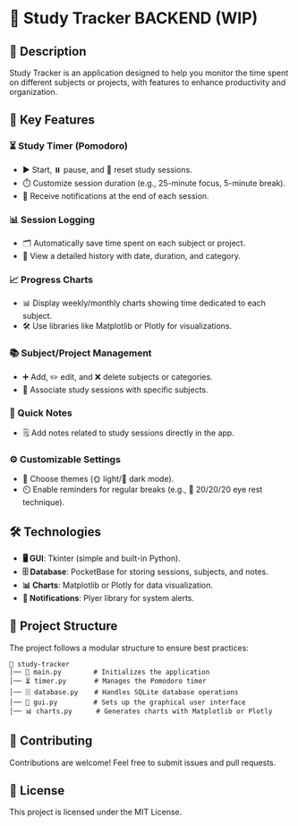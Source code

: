 # 📖 Study Tracker BACKEND (WIP)

## 📝 Description
Study Tracker is an application designed to help you monitor the time spent on different subjects or projects, with features to enhance productivity and organization.

## 🔑 Key Features

### ⏳ Study Timer (Pomodoro)
- ▶️ Start, ⏸️ pause, and 🔄 reset study sessions.
- ⏱️ Customize session duration (e.g., 25-minute focus, 5-minute break).
- 🔔 Receive notifications at the end of each session.

### 📊 Session Logging
- 🗂️ Automatically save time spent on each subject or project.
- 📅 View a detailed history with date, duration, and category.

### 📈 Progress Charts
- 📊 Display weekly/monthly charts showing time dedicated to each subject.
- 🛠️ Use libraries like Matplotlib or Plotly for visualizations.

### 📚 Subject/Project Management
- ➕ Add, ✏️ edit, and ❌ delete subjects or categories.
- 🔗 Associate study sessions with specific subjects.

### 📝 Quick Notes
- 🗒️ Add notes related to study sessions directly in the app.

### ⚙️ Customizable Settings
- 🎨 Choose themes (🌞 light/🌙 dark mode).
- ⏲️ Enable reminders for regular breaks (e.g., 👀 20/20/20 eye rest technique).

## 🛠️ Technologies

- **🖥️ GUI**: Tkinter (simple and built-in Python).
- **🗄️ Database**: PocketBase for storing sessions, subjects, and notes.
- **📊 Charts**: Matplotlib or Plotly for data visualization.
- **🔔 Notifications**: Plyer library for system alerts.

## 📁 Project Structure
The project follows a modular structure to ensure best practices:

```
📂 study-tracker
│── 🏁 main.py        # Initializes the application
│── ⏳ timer.py       # Manages the Pomodoro timer
│── 🗄️ database.py    # Handles SQLite database operations
│── 🎨 gui.py         # Sets up the graphical user interface
│── 📊 charts.py      # Generates charts with Matplotlib or Plotly
```


## 🤝 Contributing
Contributions are welcome! Feel free to submit issues and pull requests.

## 📜 License
This project is licensed under the MIT License.
